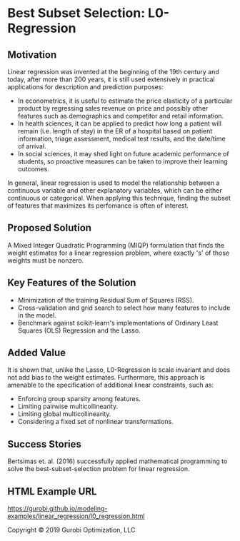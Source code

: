 # Best Subset Selection: L0-Regression

## Motivation

Linear regression was invented at the beginning of the 19th century and today, after more than 200 years, it is still used extensively in practical applications for description and prediction purposes:

- In econometrics, it is useful to estimate the price elasticity of a particular product by regressing sales revenue on price and possibly other features such as demographics and competitor and retail information.
- In health sciences, it can be applied to predict how long a patient will remain (i.e. length of stay) in the ER of a hospital based on patient information, triage assessment, medical test results, and the date/time of arrival.
- In social sciences, it may shed light on future academic performance of students, so proactive measures can be taken to improve their learning outcomes.

In general, linear regression is used to model the relationship between a continuous variable and other explanatory variables, which can be either continuous or categorical. When applying this technique, finding the subset of features that maximizes its perfomance is often of interest.

## Proposed Solution

A Mixed Integer Quadratic Programming (MIQP) formulation that finds the weight estimates for a linear regression problem, where exactly 's' of those weights must be nonzero.

## Key Features of the Solution

- Minimization of the training Residual Sum of Squares (RSS).
- Cross-validation and grid search to select how many features to include in the model.
- Benchmark against scikit-learn's implementations of Ordinary Least Squares (OLS) Regression and the Lasso.

## Added Value

It is shown that, unlike the Lasso, L0-Regression is scale invariant and does not add bias to the weight estimates. Furthermore, this approach is amenable to the specification of additional linear constraints, such as:

- Enforcing group sparsity among features.
- Limiting pairwise multicollinearity.
- Limiting global multicollinearity.
- Considering a fixed set of nonlinear transformations.

## Success Stories

Bertsimas et. al. (2016) successfully applied mathematical programming to solve the best-subset-selection problem for linear regression.

## HTML Example URL

https://gurobi.github.io/modeling-examples/linear_regression/l0_regression.html


Copyright © 2019 Gurobi Optimization, LLC

